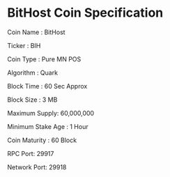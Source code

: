 # BitHost Coin Specification

Coin Name : BitHost

Ticker : BIH

Coin Type : Pure MN POS 

Algorithm : Quark

Block Time : 60 Sec Approx

Block Size : 3 MB 
 
Maximum Supply: 60,000,000

Minimum Stake Age : 1 Hour

Coin Maturity : 60 Block

RPC Port: 29917

Network Port: 29918
